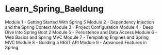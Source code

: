# Learn_Spring_Baeldung
Module 1 - Getting Started With Spring 5
Module 2 - Dependency Injection and the Spring Context
Module 3 - Project Configuration
Module 4 - Deep Dive Into Spring Boot 2
Module 5 - Persistence and Data Access
Module 6 - Web Basics and Spring MVC
Module 7 - Templating Engines and Spring MVC
Module 8 - Building a REST API
Module 9 - Advanced Features in Spring

